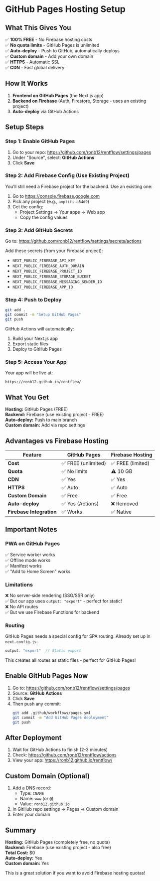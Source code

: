 # GitHub Pages Hosting Setup

## What This Gives You

✅ **100% FREE** - No Firebase hosting costs  
✅ **No quota limits** - GitHub Pages is unlimited  
✅ **Auto-deploy** - Push to GitHub, automatically deploys  
✅ **Custom domain** - Add your own domain  
✅ **HTTPS** - Automatic SSL  
✅ **CDN** - Fast global delivery  

## How It Works

1. **Frontend on GitHub Pages** (the Next.js app)
2. **Backend on Firebase** (Auth, Firestore, Storage - uses an existing project)
3. **Auto-deploy** via GitHub Actions

## Setup Steps

### Step 1: Enable GitHub Pages

1. Go to your repo: https://github.com/ronb12/rentflow/settings/pages
2. Under "Source", select: **GitHub Actions**
3. Click **Save**

### Step 2: Add Firebase Config (Use Existing Project)

You'll still need a Firebase project for the backend. Use an existing one:

1. Go to https://console.firebase.google.com
2. Pick any project (e.g., `amplifi-a54d9`)
3. Get the config:
   - Project Settings → Your apps → Web app
   - Copy the config values

### Step 3: Add GitHub Secrets

Go to: https://github.com/ronb12/rentflow/settings/secrets/actions

Add these secrets (from your Firebase project):
- `NEXT_PUBLIC_FIREBASE_API_KEY`
- `NEXT_PUBLIC_FIREBASE_AUTH_DOMAIN`
- `NEXT_PUBLIC_FIREBASE_PROJECT_ID`
- `NEXT_PUBLIC_FIREBASE_STORAGE_BUCKET`
- `NEXT_PUBLIC_FIREBASE_MESSAGING_SENDER_ID`
- `NEXT_PUBLIC_FIREBASE_APP_ID`

### Step 4: Push to Deploy

```bash
git add .
git commit -m "Setup GitHub Pages"
git push
```

GitHub Actions will automatically:
1. Build your Next.js app
2. Export static files
3. Deploy to GitHub Pages

### Step 5: Access Your App

Your app will be live at:
```
https://ronb12.github.io/rentflow/
```

## What You Get

**Hosting:** GitHub Pages (FREE)  
**Backend:** Firebase (use existing project - FREE)  
**Auto-deploy:** Push to main branch  
**Custom domain:** Add via repo settings

## Advantages vs Firebase Hosting

| Feature | GitHub Pages | Firebase Hosting |
|---------|-------------|------------------|
| **Cost** | ✅ FREE (unlimited) | ✅ FREE (limited) |
| **Quota** | ✅ No limits | ⚠️ 10 GB |
| **CDN** | ✅ Yes | ✅ Yes |
| **HTTPS** | ✅ Auto | ✅ Auto |
| **Custom Domain** | ✅ Free | ✅ Free |
| **Auto-deploy** | ✅ Yes (Actions) | ❌ Removed |
| **Firebase Integration** | ✅ Works | ✅ Native |

## Important Notes

### PWA on GitHub Pages

✅ Service worker works  
✅ Offline mode works  
✅ Manifest works  
✅ "Add to Home Screen" works  

### Limitations

❌ No server-side rendering (SSG/SSR only)  
✅ But our app uses `output: "export"` - perfect for static!  
❌ No API routes  
✅ But we use Firebase Functions for backend  

### Routing

GitHub Pages needs a special config for SPA routing. Already set up in `next.config.js`:

```js
output: "export"  // Static export
```

This creates all routes as static files - perfect for GitHub Pages!

## Enable GitHub Pages Now

1. Go to: https://github.com/ronb12/rentflow/settings/pages
2. Source: **GitHub Actions**
3. Click **Save**
4. Then push any commit:
   ```bash
   git add .github/workflows/pages.yml
   git commit -m "Add GitHub Pages deployment"
   git push
   ```

## After Deployment

1. Wait for GitHub Actions to finish (2-3 minutes)
2. Check: https://github.com/ronb12/rentflow/actions
3. View your app: https://ronb12.github.io/rentflow/

## Custom Domain (Optional)

1. Add a DNS record:
   - Type: `CNAME`
   - Name: `www` (or `@`)
   - Value: `ronb12.github.io`
2. In GitHub repo settings → Pages → Custom domain
3. Enter your domain

## Summary

**Hosting:** GitHub Pages (completely free, no quota)  
**Backend:** Firebase (use existing project - also free)  
**Total Cost:** $0  
**Auto-deploy:** Yes  
**Custom domain:** Yes  

This is a great solution if you want to avoid Firebase hosting quotas!

